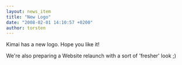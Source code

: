 ```yaml
---
layout: news_item
title: "New Logo"
date: "2008-02-01 14:10:57 +0200"
author: torsten
---
```


Kimai has a new logo. Hope you like it!

We're also preparing a Website relaunch with a sort of 'fresher' look ;)